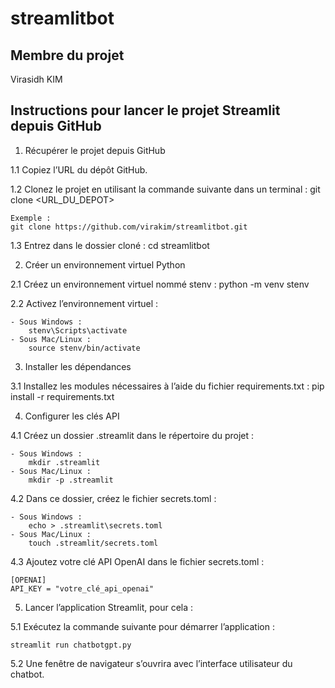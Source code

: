 # streamlitbot
## Membre du projet
Virasidh KIM

## Instructions pour lancer le projet Streamlit depuis GitHub

1. Récupérer le projet depuis GitHub

1.1 Copiez l’URL du dépôt GitHub.

1.2 Clonez le projet en utilisant la commande suivante dans un terminal :
    git clone <URL_DU_DEPOT>
    
    Exemple :
    git clone https://github.com/virakim/streamlitbot.git

1.3 Entrez dans le dossier cloné :
    cd streamlitbot

2. Créer un environnement virtuel Python

2.1 Créez un environnement virtuel nommé stenv :
    python -m venv stenv

2.2 Activez l’environnement virtuel :
    
    - Sous Windows :
        stenv\Scripts\activate
    - Sous Mac/Linux :
        source stenv/bin/activate

3. Installer les dépendances

3.1 Installez les modules nécessaires à l’aide du fichier requirements.txt :
    pip install -r requirements.txt

4. Configurer les clés API

4.1 Créez un dossier .streamlit dans le répertoire du projet :

    - Sous Windows :
        mkdir .streamlit
    - Sous Mac/Linux :
        mkdir -p .streamlit

4.2 Dans ce dossier, créez le fichier secrets.toml :

    - Sous Windows :
        echo > .streamlit\secrets.toml
    - Sous Mac/Linux :
        touch .streamlit/secrets.toml

4.3 Ajoutez votre clé API OpenAI dans le fichier secrets.toml :

    [OPENAI]
    API_KEY = "votre_clé_api_openai"

5. Lancer l’application Streamlit, pour cela :

5.1 Exécutez la commande suivante pour démarrer l’application :

    streamlit run chatbotgpt.py

5.2 Une fenêtre de navigateur s’ouvrira avec l’interface utilisateur du chatbot.
